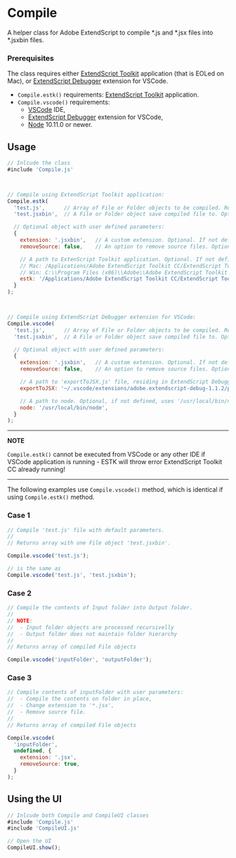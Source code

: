 # Compile #

A helper class for Adobe ExtendScript to compile *.js and *.jsx files into *.jsxbin files.

### Prerequisites ###

The class requires either  [ExtendScript Toolkit](https://www.adobe.com/products/extendscript-toolkit.htmlESTK) application (that is EOLed on Mac), or [ExtendScript Debugger](https://marketplace.visualstudio.com/items?itemName=Adobe.extendscript-debug) extension for VSCode.

* `Compile.estk()` requirements: [ExtendScript Toolkit](https://www.adobe.com/products/extendscript-toolkit.htmlESTK) application.
* `Compile.vscode()` requirements:
  * [VSCode](https://code.visualstudio.com/Download) IDE,
  * [ExtendScript Debugger](https://marketplace.visualstudio.com/items?itemName=Adobe.extendscript-debug) extension for VSCode,
  * [Node](https://nodejs.org/en/download/) 10.11.0 or newer.

## Usage ##

```javascript
// Inlcude the class
#include 'Compile.js'



// Compile using ExtendScript Toolkit application:
Compile.estk(
  'test.js',      // Array of File or Folder objects to be compiled. Required.
  'test.jsxbin',  // A File or Folder object save compiled file to. Optional.

  // Optional object with user defined parameters:
  {
    extension: '.jsxbin',   // A custom extension. Optional. If not defined, uses .jsxbin.
    removeSource: false,    // An option to remove source files. Optional.

    // A path to ExtenScript Toolkit application. Optional. If not defined, uses:
    // Mac: /Applications/Adobe ExtendScript Toolkit CC/ExtendScript Toolkit.app/Contents/MacOS/ExtendScript Toolkit
    // Win: C:\\Program Files (x86)\\Adobe\\Adobe ExtendScript Toolkit CC\\ExtendScript Toolkit.exe
    estk: '/Applications/Adobe ExtendScript Toolkit CC/ExtendScript Toolkit.app/Contents/MacOS/ExtendScript Toolkit',
  }
);



// Compile using ExtendScript Debugger extension for VSCode:
Compile.vscode(
  'test.js',      // Array of File or Folder objects to be compiled. Required.
  'test.jsxbin',  // A File or Folder object save compiled file to. Optional.

  // Optional object with user defined parameters:
  {
    extension: '.jsxbin',   // A custom extension. Optional. If not defined, uses .jsxbin.
    removeSource: false,    // An option to remove source files. Optional.

    // A path to 'exportToJSX.js' file, residing in ExtendScript Debugger extension. Optional.
    exportToJSX: '~/.vscode/extensions/adobe.extendscript-debug-1.1.2/public-scripts/exportToJSX.js',

    // A path to node. Optional, if not defined, uses '/usr/local/bin/node'.
    node: '/usr/local/bin/node',
  }
);
```

---

**NOTE**

`Compile.estk()` cannot be executed from VSCode or any other IDE if VSCode application is running - ESTK will throw error ExtendScript Toolkit CC already running!

---

The following examples use `Compile.vscode()` method, which is identical if using `Compile.estk()` method.

### Case 1 ###

```javascript
// Compile 'test.js' file with default parameters.
// 
// Returns array with one File object 'test.jsxbin'.

Compile.vscode('test.js');

// is the same as
Compile.vscode('test.js', 'test.jsxbin');
```

### Case 2 ###

```javascript
// Compile the contents of Input folder into Output folder.
//
// NOTE:
//  - Input folder objects are processed recursivelly
//  - Output folder does not maintain folder hierarchy
//
// Returns array of compiled File objects

Compile.vscode('inputFolder', 'outputFolder');
```

### Case 3 ###
```javascript
// Compile contents of inputFolder with user parameters:
//  - Compile the contents on folder in place,
//  - Change extension to '*.jsx',
//  - Remove source file.
//
// Returns array of compiled File objects

Compile.vscode(
  'inputFolder',
  undefined, {
    extension: '.jsx',
    removeSource: true,
  }
);
```

## Using the UI ##
```javascript
// Inlcude both Compile and CompileUI classes
#include 'Compile.js'
#include 'CompileUI.js'

// Open the UI
CompileUI.show();
```
